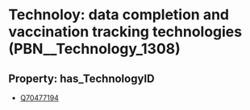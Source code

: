 # Technoloy: __data completion and vaccination tracking technologies__ (PBN__Technology_1308)

## Property: has_TechnologyID

* [Q70477194](Q70477194)

